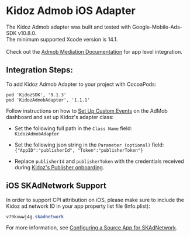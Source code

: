 # Kidoz Admob iOS Adapter
The Kidoz Admob adapter was built and tested with Google-Mobile-Ads-SDK v10.8.0.<BR>
The minimum supported Xcode version is 14.1.<BR><BR>
Check out the [Admob Mediation Documentation](https://developers.google.com/admob/ios/quick-start) for app level integration.

## Integration Steps:
To add Kidoz Admob Adapter to your project with CocoaPods:
```
pod 'KidozSDK', '9.1.3'
pod 'KidozAdmobAdapter', '1.1.1'
```

Follow instructions on how to [Set Up Custom Events](https://developers.google.com/admob/ios/custom-events/setup#create) on the AdMob dashboard and set up Kidoz's adapter class:

- Set the following full path in the `Class Name` field: </br>
`KidozAdmobAdapter`

- Set the following json string in the `Parameter (optional)` field: </br>
`{"AppID":"publisherId", "Token":"publisherToken"}`

- Replace `publisherId` and `publisherToken` with the credentials received during [Kidoz's Publisher onboarding](http://accounts.kidoz.net/publishers/register?utm_source=kidoz_github).

## iOS SKAdNetwork Support

In order to support CPI attribution on iOS, please make sure to include the Kidoz ad network ID in your app property list file (Info.plist):

```java
v79kvwwj4g.skadnetwork	
```
For more information, see [Configuring a Source App for SKAdNetwork](https://developer.apple.com/documentation/storekit/skadnetwork/configuring_a_source_app).
